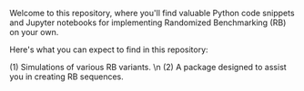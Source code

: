 Welcome to this repository, where you'll find valuable Python code snippets and Jupyter notebooks for implementing Randomized Benchmarking (RB) on your own.

Here's what you can expect to find in this repository:

(1) Simulations of various RB variants. \n
(2) A package designed to assist you in creating RB sequences.
